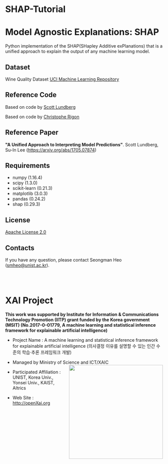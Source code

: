 # SHAP-Tutorial


Model Agnostic Explanations: SHAP
==
Python implementation of the SHAP(SHapley Additive exPlanations) that is a unified approach to explain the output of any machine learning model.

## Dataset 
Wine Quality Dataset [UCI Machine Learning Repository](https://archive.ics.uci.edu/ml/datasets/wine+quality)

## Reference Code 
Based on code by [Scott Lundberg](https://github.com/slundberg/shap)

Based on code by [Christophe Rigon](https://www.kaggle.com/datacog314/tutorial-machine-learning-interpretability)

## Reference Paper 
**"A Unified Approach to Interpreting Model Predictions"**. Scott Lundberg, Su-In Lee (https://arxiv.org/abs/1705.07874)

## Requirements 
+ numpy (1.16.4)
+ scipy (1.3.0)
+ scikit-learn (0.21.3)
+ matplotlib (3.0.3)
+ pandas (0.24.2)
+ shap (0.29.3)

## License
[Apache License 2.0](https://github.com/OpenXAIProject/tutorials/blob/master/LICENSE "Apache")

## Contacts
If you have any question, please contact  Seongman Heo (smheo@unist.ac.kr).

<br /> 
<br />

# XAI Project 

**This work was supported by Institute for Information & Communications Technology Promotion (IITP) grant funded by the Korea government (MSIT) (No.2017-0-01779, A machine learning and statistical inference framework for explainable artificial intelligence)**

+ Project Name : A machine learning and statistical inference framework for explainable artificial intelligence (의사결정 이유를 설명할 수 있는 인간 수준의 학습·추론 프레임워크 개발)

+ Managed by Ministry of Science and ICT/XAIC <img align="right" src="http://xai.unist.ac.kr/static/img/logos/XAIC_logo.png" width=300px>

+ Participated Affiliation : UNIST, Korea Univ., Yonsei Univ., KAIST, AItrics  

+ Web Site : <http://openXai.org>


